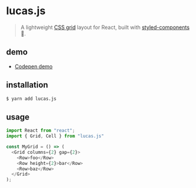 # lucas.js

> A lightweight [CSS grid] layout for React, built with [styled-components] 💅.

## demo

* [Codepen demo](https://codepen.io/derflat/pen/QpaNMy)

## installation

```bash
$ yarn add lucas.js
```

## usage

```js
import React from "react";
import { Grid, Cell } from "lucas.js"

const MyGrid = () => (
  <Grid columns={2} gap={2}>
    <Row>foo</Row>
    <Row height={2}>bar</Row>
    <Row>baz</Row>
  </Grid>
);
```

[CSS grid]: https://developer.mozilla.org/en-US/docs/Web/CSS/CSS_Grid_Layout
[styled-components]: https://github.com/styled-components/styled-components
